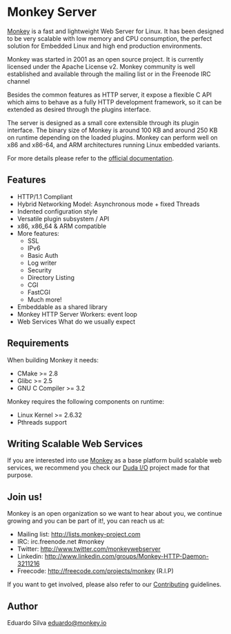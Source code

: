 # Monkey Server

[Monkey](http://monkey-project.com) is a fast and lightweight Web Server for Linux. It has been designed to be very scalable with low memory and CPU consumption, the perfect solution for Embedded Linux and high end production environments.

Monkey was started in 2001 as an open source project. It is currently licensed under the Apache License v2. Monkey community is well established and available through the mailing list or in the Freenode IRC channel

Besides the common features as HTTP server, it expose a flexible C API which aims to behave as a fully HTTP development framework, so it can be extended as desired through the plugins interface.

The server is designed as a small core extensible through its plugin interface. The binary size of Monkey is around 100 KB and around 250 KB on runtime depending on the loaded plugins. Monkey can perform well on x86 and x86-64, and ARM architectures running Linux embedded variants.

For more details please refer to the [official documentation](http://monkey-project.com/documentation/).

## Features

- HTTP/1.1 Compliant
- Hybrid Networking Model: Asynchronous mode + fixed Threads
- Indented configuration style
- Versatile plugin subsystem / API
- x86, x86_64 & ARM compatible
- More features:
  - SSL
  - IPv6
  - Basic Auth
  - Log writer
  - Security
  - Directory Listing
  - CGI
  - FastCGI
  - Much more!
- Embeddable as a shared library
- Monkey HTTP Server Workers: event loop
- Web Services What do we usually expect 

## Requirements

When building Monkey it needs:

- CMake >= 2.8
- Glibc >= 2.5
- GNU C Compiler >= 3.2

Monkey requires the following components on runtime:

- Linux Kernel >= 2.6.32
- Pthreads support

## Writing Scalable Web Services

If you are interested into use [Monkey](http://monkey-project.com) as a base platform build scalable web services, we recommend you check our [Duda I/O](http://duda.io) project made for that purpose.

## Join us!

Monkey is an open organization so we want to hear about you, we continue growing and you can be part of it!, you can reach us at:

- Mailing list: http://lists.monkey-project.com
- IRC: irc.freenode.net #monkey
- Twitter: http://www.twitter.com/monkeywebserver
- Linkedin: http://www.linkedin.com/groups/Monkey-HTTP-Daemon-3211216
- Freecode: http://freecode.com/projects/monkey (R.I.P)

If you want to get involved, please also refer to our [Contributing](https://github.com/monkey/monkey/blob/master/CONTRIBUTING.md) guidelines.

## Author

Eduardo Silva <eduardo@monkey.io>
